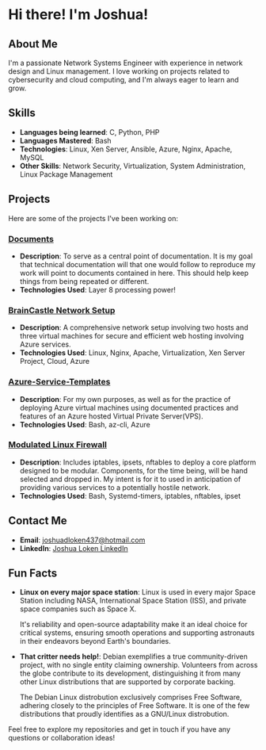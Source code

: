 # Hi there! I'm Joshua!

## About Me

I'm a passionate Network Systems Engineer with experience in network design and Linux management. I love working on projects related to cybersecurity and cloud computing, and I'm always eager to learn and grow.

## Skills

- **Languages being learned**: C, Python, PHP
- **Languages Mastered**: Bash
- **Technologies**: Linux, Xen Server, Ansible, Azure, Nginx, Apache, MySQL
- **Other Skills**: Network Security, Virtualization, System Administration, Linux Package Management

## Projects

Here are some of the projects I've been working on:
### [Documents](https://github.com/mrjcsh386/Documents)
- **Description**: To serve as a central point of documentation. It is my goal that technical documentation will that one would follow to reproduce my work will point to documents contained in here. This should help keep things from being repeated or different.
- **Technologies Used**: Layer 8 processing power!

### [BrainCastle Network Setup](https://github.com/mrjcsh386/Brain_Castle_Notes)
- **Description**: A comprehensive network setup involving two hosts and three virtual machines for secure and efficient web hosting involving Azure services.
- **Technologies Used**: Linux, Nginx, Apache, Virtualization, Xen Server Project, Cloud, Azure

### [Azure-Service-Templates](https://github.com/mrjcsh386/Azure-Service-Templates)
- **Description**: For my own purposes, as well as for the practice of deploying Azure virtual machines using documented practices and features of an Azure hosted Virtual Private Server(VPS).
- **Technologies Used**: Bash, az-cli, Azure

### [Modulated Linux Firewall](https://github.com/mrjcsh386/Modulated_Linux_Firewall)
- **Description**: Includes iptables, ipsets, nftables to deploy a core platform designed to be modular. Components, for the time being, will be hand selected and dropped in. My intent is for it to used in anticipation of providing various services to a potentially hostile network.
- **Technologies Used**: Bash, Systemd-timers, iptables, nftables, ipset

## Contact Me

- **Email**: joshuadloken437@hotmail.com
- **LinkedIn**: [Joshua Loken LinkedIn](https://www.linkedin.com/in/mrjcsh386)

## Fun Facts

- **Linux on every major space station**: Linux is used in every major Space Station including NASA, International Space Station (ISS), and private space companies such as Space X.
  
  It's reliability and open-source adaptability make it an ideal choice for critical systems, ensuring smooth operations and supporting astronauts in their endeavors beyond Earth's boundaries.
- **That critter needs help!**: Debian exemplifies a true community-driven project, with no single entity claiming ownership. Volunteers from across the globe contribute to its development, distinguishing it from many other Linux distributions that are supported by corporate backing.
  
  The Debian Linux distrobution exclusively comprises Free Software, adhering closely to the principles of Free Software. It is one of the few distributions that proudly identifies as a GNU/Linux distrobution.

Feel free to explore my repositories and get in touch if you have any questions or collaboration ideas!
